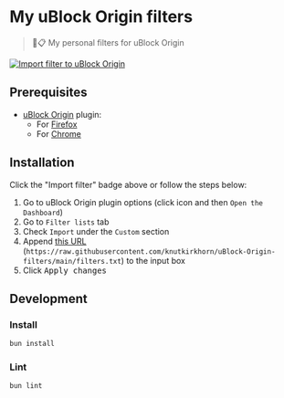 # My uBlock Origin filters

> 🛑📋 My personal filters for uBlock Origin

[![Import filter to uBlock Origin](https://img.shields.io/static/v1?label=uBlock%20Origin&message=Import%20filter&color=de3f32&style=flat&logo=uBlock%20Origin)](https://subscribe.adblockplus.org/?location=https://raw.githubusercontent.com/knutkirkhorn/uBlock-Origin-filters/main/filters.txt&title=Knut%20Kirkhorn%27s%20uBlock%20Origin%20filters)

## Prerequisites

- [uBlock Origin](https://github.com/gorhill/uBlock) plugin:
  - For [Firefox](https://addons.mozilla.org/en-US/firefox/addon/ublock-origin/)
  - For [Chrome](https://chrome.google.com/webstore/detail/ublock-origin/cjpalhdlnbpafiamejdnhcphjbkeiagm)

## Installation

Click the "Import filter" badge above or follow the steps below:

1. Go to uBlock Origin plugin options (click icon and then `Open the Dashboard`)
2. Go to `Filter lists` tab
3. Check `Import` under the `Custom` section
4. Append [this URL](https://raw.githubusercontent.com/knutkirkhorn/uBlock-Origin-filters/main/filters.txt) (`https://raw.githubusercontent.com/knutkirkhorn/uBlock-Origin-filters/main/filters.txt`) to the input box
5. Click <kbd>Apply changes</kbd>

## Development

### Install

```bash
bun install
```

### Lint

```bash
bun lint
```
